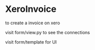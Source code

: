 # XeroInvoice
to create a invoice on xero

visit form/view.py to see the connections

visit form/template for UI 
